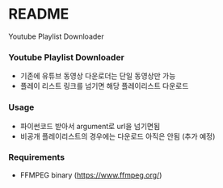 # README #

Youtube Playlist Downloader

### Youtube Playlist Downloader ###

* 기존에 유튜브 동영상 다운로더는 단일 동영상만 가능
* 플레이 리스트 링크를 넘기면 해당 플레이리스트 다운로드

### Usage ###
* 파이썬코드 받아서 argument로 url을 넘기면됨
* 비공개 플레이리스트의 경우에는 다운로드 아직은 안됨 (추가 예정)

### Requirements ###
* FFMPEG binary (https://www.ffmpeg.org/)